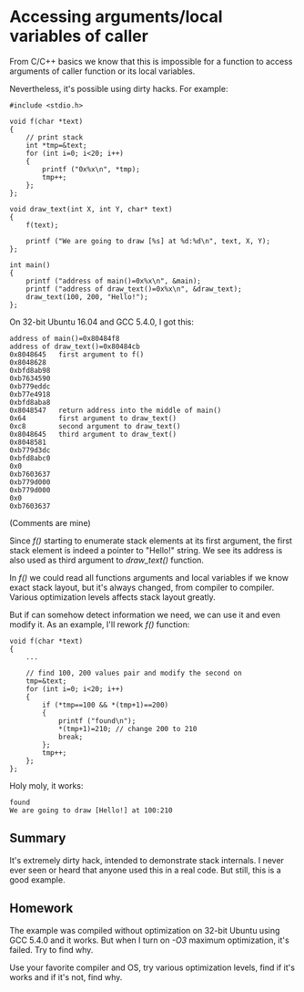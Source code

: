 # Accessing arguments/local variables of caller

From C/C++ basics we know that this is impossible for a function to access arguments of caller function or its
local variables.

Nevertheless, it's possible using dirty hacks.
For example:

	#include <stdio.h>

	void f(char *text)
	{
		// print stack
		int *tmp=&text;
		for (int i=0; i<20; i++)
		{
			printf ("0x%x\n", *tmp);
			tmp++;
		};
	};

	void draw_text(int X, int Y, char* text)
	{
		f(text);

		printf ("We are going to draw [%s] at %d:%d\n", text, X, Y);
	};

	int main()
	{
		printf ("address of main()=0x%x\n", &main);
		printf ("address of draw_text()=0x%x\n", &draw_text);
		draw_text(100, 200, "Hello!");
	};

On 32-bit Ubuntu 16.04 and GCC 5.4.0, I got this:

	address of main()=0x80484f8
	address of draw_text()=0x80484cb
	0x8048645	first argument to f()
	0x8048628
	0xbfd8ab98
	0xb7634590
	0xb779eddc
	0xb77e4918
	0xbfd8aba8
	0x8048547	return address into the middle of main()
	0x64		first argument to draw_text()
	0xc8		second argument to draw_text()
	0x8048645	third argument to draw_text()
	0x8048581
	0xb779d3dc
	0xbfd8abc0
	0x0
	0xb7603637
	0xb779d000
	0xb779d000
	0x0
	0xb7603637

(Comments are mine)

Since *f()* starting to enumerate stack elements at its first argument, the first stack element is indeed a pointer
to "Hello!" string. We see its address is also used as third argument to *draw_text()* function.

In *f()* we could read all functions arguments and local variables if we know exact stack layout, but it's always
changed, from compiler to compiler.
Various optimization levels affects stack layout greatly.

But if can somehow detect information we need, we can use it and even modify it.
As an example, I'll rework *f()* function:

	void f(char *text)
	{
		...

		// find 100, 200 values pair and modify the second on
		tmp=&text;
		for (int i=0; i<20; i++)
		{
			if (*tmp==100 && *(tmp+1)==200)
			{
				printf ("found\n");
				*(tmp+1)=210; // change 200 to 210
				break;
			};
			tmp++;
		};
	};

Holy moly, it works:

	found
	We are going to draw [Hello!] at 100:210

## Summary

It's extremely dirty hack, intended to demonstrate stack internals.
I never ever seen or heard that anyone used this in a real code.
But still, this is a good example.

## Homework

The example was compiled without optimization on 32-bit Ubuntu using GCC 5.4.0 and it works.
But when I turn on *-O3* maximum optimization, it's failed.
Try to find why.

Use your favorite compiler and OS, try various optimization levels, find if it's works and if it's not, find why.

